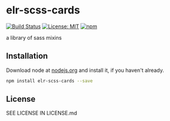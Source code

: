 # elr-scss-cards

[![Build Status](https://travis-ci.org/Beth3346/elr-scss-cards.svg?branch=master)](https://travis-ci.org/Beth3346/elr-scss-cards)
[![License: MIT](https://img.shields.io/badge/License-MIT-yellow.svg)](https://opensource.org/licenses/MIT)
[![npm](https://img.shields.io/npm/dm/elr-scss-cards.svg?style=flat)]()

a library of sass mixins

## Installation

Download node at [nodejs.org](http://nodejs.org) and install it, if you haven't already.

```sh
npm install elr-scss-cards --save
```

## License

SEE LICENSE IN LICENSE.md
